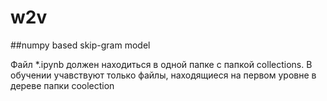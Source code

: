 # w2v
##numpy based skip-gram model

Файл *.ipynb должен находиться в одной папке с папкой collections. 
В обучении учавствуют только файлы, находящиеся на первом уровне в дереве папки coolection
